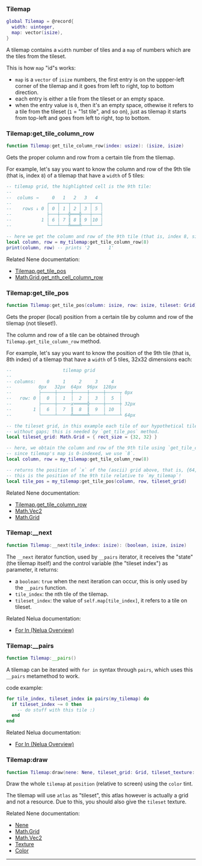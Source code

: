 ### Tilemap

```lua
global Tilemap = @record{
  width: uinteger,
  map: vector(isize),
}
```

A tilemap contains a `width` number of tiles and a `map` of numbers which are the tiles from the tileset.

This is how `map` "id"s works:
* `map` is a `vector` of `isize` numbers, the first entry is on the uppper-left corner of the tilemap and it goes from
left to right, top to bottom direction.
* each entry is either a tile from the tileset or an empty space.
* when the entry value is `0`, then it's an empty space, othewise it refers to a tile from the tileset (`1` = "1st tile", and so on),
just as tilemap it starts from top-left and goes from left to right, top to bottom.

### Tilemap:get_tile_column_row

```lua
function Tilemap:get_tile_column_row(index: usize): (isize, isize)
```

Gets the proper column and row from a certain tile from the tilemap.

For example, let's say you want to know the column and row of the 9th tile (that is, index `8`) of a tilemap that have a
`width` of 5 tiles:
```lua
-- tilemap grid, the highlighted cell is the 9th tile:
--
--  colums →     0   1   2   3   4
--             ┌───┬───┬───┬───┬───┐
--    rows ↓ 0 │ 0 │ 1 │ 2 │ 3 │ 5 │
--             ├───┼───╬═══╬───┼───┤
--           1 │ 6 │ 7 ║ 8 ║ 9 │10 │
--             └───┴───╩═══╩───┴───┘

-- here we get the column and row of the 9th tile (that is, index 8, since tilemap's map is 0-indexed)
local column, row = my_tilemap:get_tile_column_row(8)
print(column, row) -- prints '2       1'
```

Related Nene documentation:
* [Tilemap.get_tile_pos](#tilemapget_tile_pos)
* [Math.Grid.get_nth_cell_column_row](math.md#mathgridget_nth_cell_column_row)

### Tilemap:get_tile_pos

```lua
function Tilemap:get_tile_pos(column: isize, row: isize, tileset: Grid): Vec2
```

Gets the proper (local) position from a certain tile by column and row of the tilemap (not tileset!).

The column and row of a tile can be obtained through `Tilemap.get_tile_column_row` method.

For example, let's say you want to know the position of the 9th tile (that is, 8th index) of a tilemap that have a
`width` of 5 tiles, 32x32 dimensions each:
```lua
--                   tilemap grid
--
-- columns:    0     1     2     3     4
--          0px   32px  64px  96px  128px
--          ├─────┼─────┼─────┼─────┼─────┬ 0px
--   row: 0 │  0  │  1  │  2  │  3  │  5  │
--          ├─────┼─────x═════╬─────┼─────┼ 32px
--        1 │  6  │  7  ║  8  ║  9  │ 10  │
--          └─────┴─────╩═════╩─────┴─────┴ 64px

-- the tileset grid, in this example each tile of our hypothetical tileset and tilemap contains 32x32 dimensions,
-- without gaps; this is needed by `get_tile_pos` method.
local tileset_grid: Math.Grid = { rect_size = {32, 32} }

-- here, we obtain the column and row of the 9th tile using `get_tile_column_row`,
-- since tilemap's map is 0-indexed, we use `8`.
local column, row = my_tilemap:get_tile_column_row(8)

-- returns the position of `x` of the (ascii) grid above, that is, {64, 32}
-- this is the position of the 9th tile relative to `my_tilemap`!
local tile_pos = my_tilemap:get_tile_pos(column, row, tileset_grid)
```

Related Nene documentation:
* [Tilemap.get_tile_column_row](#tilemapget_tile_column_row)
* [Math.Vec2](math.md#mathvec2)
* [Math.Grid](math.md#mathgrid)

### Tilemap:__next

```lua
function Tilemap:__next(tile_index: isize): (boolean, isize, isize)
```

The `__next` iterator function, used by `__pairs` iterator, it receives the "state" (the tilemap itself) and the
control variable (the "tileset index") as parameter, it returns:
* a `boolean`: `true` when the next iteration can occur, this is only used by the `__pairs` function.
* `tile_index`: the nth tile of the tilemap.
* `tileset_index`: the value of `self.map[tile_index]`, it refers to a tile on tileset.

Related Nelua documentation:
* [For In (Nelua Overview)](https://nelua.io/overview/#for-in)

### Tilemap:__pairs

```lua
function Tilemap:__pairs()
```

A tilemap can be iterated with `for in` syntax through `pairs`, which uses this `__pairs` metamethod to work.

code example:
```lua
for tile_index, tileset_index in pairs(my_tilemap) do
  if tileset_index ~= 0 then
    -- do stuff with this tile :)
  end
end
```

Related Nelua documentation:
* [For In (Nelua Overview)](https://nelua.io/overview/#for-in)

### Tilemap:draw

```lua
function Tilemap:draw(nene: Nene, tileset_grid: Grid, tileset_texture: Texture, position: Vec2, color: facultative(Color))
```

Draw the whole `tilemap` at `position` (relative to screen) using the `color` tint.

The tilemap will use `atlas` as "tileset", this atlas however is actually a grid and not a resource. Due to this,
you should also give the `tileset` texture.

Related Nene documentation:
* [Nene](core.md#nene)
* [Math.Grid](math.md#mathgrid)
* [Math.Vec2](math.md#mathvec2)
* [Texture](texture.md#texture)
* [Color](colors.md)

---
